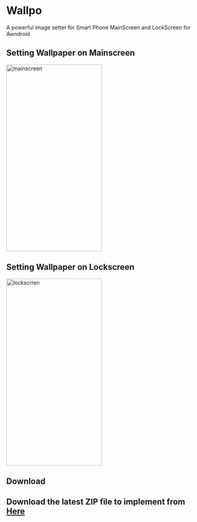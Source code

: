 # Wallpo
A powerful image setter for Smart Phone MainScreen and LockScreen for Awndroid


<h2>Setting Wallpaper on Mainscreen </h3>
<img src="Example/mainscreen.gif" alt="mainscreen" height="492" width="252">
   

<h2>Setting Wallpaper on Lockscreen </h3>
<img src="Example/lockscreen.gif" alt="lockscrren" height="492" width="252">


<h2>Download <h2>
   Download the latest ZIP file to implement from
   
   <a href="https://github.com/sayyedrizwan/wallpo/archive/master.zip" >
  Here
</a>

